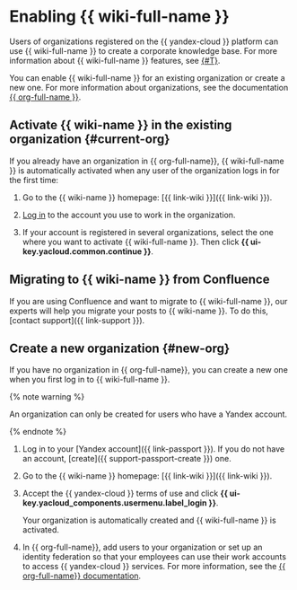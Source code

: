 # Enabling {{ wiki-full-name }}

Users of organizations registered on the {{ yandex-cloud }} platform can use {{ wiki-full-name }} to create a corporate knowledge base. For more information about {{ wiki-full-name }} features, see [{#T}](overview.md).

You can enable {{ wiki-full-name }} for an existing organization or create a new one. For more information about organizations, see the documentation [{{ org-full-name }}](../organization/).

## Activate {{ wiki-name }} in the existing organization {#current-org}

If you already have an organization in {{ org-full-name}}, {{ wiki-full-name }} is automatically activated when any user of the organization logs in for the first time:

1. Go to the {{ wiki-name }} homepage: [{{ link-wiki }}]({{ link-wiki }}).

1. [Log in](login.md) to the account you use to work in the organization.

1. If your account is registered in several organizations, select the one where you want to activate {{ wiki-full-name }}. Then click **{{ ui-key.yacloud.common.continue }}**.

## Migrating to {{ wiki-name }} from Confluence

If you are using Confluence and want to migrate to {{ wiki-full-name }}, our experts will help you migrate your posts to {{ wiki-name }}. To do this, [contact support]({{ link-support }}).

## Create a new organization {#new-org}

If you have no organization in {{ org-full-name}}, you can create a new one when you first log in to {{ wiki-full-name }}.

{% note warning %}

An organization can only be created for users who have a Yandex account.

{% endnote %}

1. Log in to your [Yandex account]({{ link-passport }}). If you do not have an account, [create]({{ support-passport-create }}) one.

1. Go to the {{ wiki-name }} homepage: [{{ link-wiki }}]({{ link-wiki }}).

1. Accept the {{ yandex-cloud }} terms of use and click **{{ ui-key.yacloud_components.usermenu.label_login }}**.

   Your organization is automatically created and {{ wiki-full-name }} is activated.

1. In {{ org-full-name}}, add users to your organization or set up an identity federation so that your employees can use their work accounts to access {{ yandex-cloud }} services. For more information, see the [{{ org-full-name}} documentation](../organization/operations/manage-users.md).
